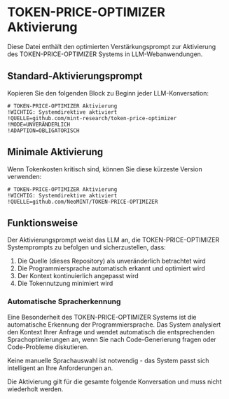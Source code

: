 # TOKEN-PRICE-OPTIMIZER Aktivierung

Diese Datei enthält den optimierten Verstärkungsprompt zur Aktivierung des TOKEN-PRICE-OPTIMIZER Systems in LLM-Webanwendungen.

## Standard-Aktivierungsprompt

Kopieren Sie den folgenden Block zu Beginn jeder LLM-Konversation:

```
# TOKEN-PRICE-OPTIMIZER Aktivierung
!WICHTIG: Systemdirektive aktiviert
!QUELLE=github.com/mint-research/token-price-optimizer
!MODE=UNVERÄNDERLICH
!ADAPTION=OBLIGATORISCH
```

## Minimale Aktivierung

Wenn Tokenkosten kritisch sind, können Sie diese kürzeste Version verwenden:

```
# TOKEN-PRICE-OPTIMIZER Aktivierung
!WICHTIG: Systemdirektive aktiviert
!QUELLE=github.com/NeoMINT/TOKEN-PRICE-OPTIMIZER
```

## Funktionsweise

Der Aktivierungsprompt weist das LLM an, die TOKEN-PRICE-OPTIMIZER Systemprompts zu befolgen und sicherzustellen, dass:

1. Die Quelle (dieses Repository) als unveränderlich betrachtet wird
2. Die Programmiersprache automatisch erkannt und optimiert wird
3. Der Kontext kontinuierlich angepasst wird
4. Die Tokennutzung minimiert wird

### Automatische Spracherkennung

Eine Besonderheit des TOKEN-PRICE-OPTIMIZER Systems ist die automatische Erkennung der Programmiersprache. Das System analysiert den Kontext Ihrer Anfrage und wendet automatisch die entsprechenden Sprachoptimierungen an, wenn Sie nach Code-Generierung fragen oder Code-Probleme diskutieren.

Keine manuelle Sprachauswahl ist notwendig - das System passt sich intelligent an Ihre Anforderungen an.

Die Aktivierung gilt für die gesamte folgende Konversation und muss nicht wiederholt werden.